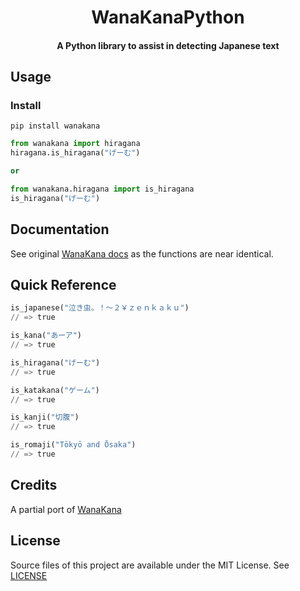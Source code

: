 <div align="center">
<h1>WanaKanaPython</h1>
<h4>A Python library to assist in detecting Japanese text</h4>
</div>

## Usage

### Install

```shell
pip install wanakana
```

```python
from wanakana import hiragana
hiragana.is_hiragana("げーむ")

or

from wanakana.hiragana import is_hiragana
is_hiragana("げーむ")
```

## Documentation

See original [WanaKana docs](http://wanakana.com/docs/global.html) as the functions are near identical.

## Quick Reference

```python
is_japanese("泣き虫。！〜２￥ｚｅｎｋａｋｕ")
// => true

is_kana("あーア")
// => true

is_hiragana("げーむ")
// => true

is_katakana("ゲーム")
// => true

is_kanji("切腹")
// => true

is_romaji("Tōkyō and Ōsaka")
// => true
```

## Credits

A partial port of [WanaKana](https://github.com/wanikani/wanakana)

## License

Source files of this project are available under the MIT License. See [LICENSE](LICENSE)